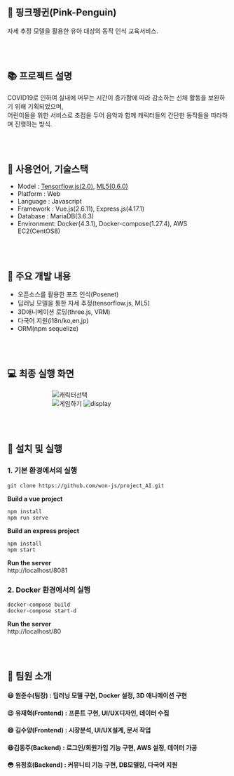 ## :penguin: 핑크펭귄(Pink-Penguin)
자세 추정 모델을 활용한 유아 대상의 동작 인식 교육서비스.  

<br><br>

## 📚 프로젝트 설명
COVID19로 인하여 실내에 머무는 시간이 증가함에 따라 감소하는 신체 활동을 보완하기 위해 기획되었으며,<br>
어린이들을 위한 서비스로 초점을 두어 음악과 함께 캐릭터들의 간단한 동작들을 따라하며 진행하는 방식.

<br><br>

## 📝 사용언어, 기술스택

- Model : [Tensorflow.js(2.0)](https://github.com/tensorflow/tfjs), [ML5(0.6.0)](https://github.com/ml5js)
- Platform : Web
- Language : Javascript
- Framework : Vue.js(2.6.11), Express.js(4.17.1)
- Database : MariaDB(3.6.3)
- Environment: Docker(4.3.1), Docker-compose(1.27.4), AWS EC2(CentOS8)

<br><br>
## :hammer: 주요 개발 내용
- 오픈소스를 활용한 포즈 인식(Posenet)
- 딥러닝 모델을 통한 자세 추정(tensorflow.js, ML5)
- 3D애니메이션 로딩(three.js, VRM)
- 다국어 지원(i18n/ko,en,jp)
- ORM(npm sequelize)

<br><br>

## 💻 최종 실행 화면
&nbsp; &nbsp; &nbsp; &nbsp; &nbsp; &nbsp; &nbsp; &nbsp; &nbsp; &nbsp; &nbsp; &nbsp; &nbsp; ![캐릭터선택](https://user-images.githubusercontent.com/46026674/103983533-bd874500-51c8-11eb-8dbb-082980b84112.gif)  
&nbsp; &nbsp; &nbsp; &nbsp; &nbsp; &nbsp; &nbsp; &nbsp; &nbsp; &nbsp; &nbsp; &nbsp; &nbsp; ![게임하기](https://user-images.githubusercontent.com/46026674/103983555-ca0b9d80-51c8-11eb-96e1-b91a66e65315.gif)
![display](https://user-images.githubusercontent.com/46026674/103982615-27065400-51c7-11eb-9645-c93b3c2a39ac.png)

<br><br>

## :rocket: 설치 및 실행
### 1. 기본 환경에서의 실행<br>
```git clone https://github.com/won-js/project_AI.git```

<strong>Build a vue project</strong>
```cd vuefront
npm install 
npm run serve
```
<strong>Build an express project</strong>
```cd backend
npm install
npm start
```

<strong>Run the server</strong><br>
http://localhost/8081

### 2. Docker 환경에서의 실행
```
docker-compose build
docker-compose start-d
```
<strong>Run the server</strong><br>
http://localhost/80

<br><br>

## :running: 팀원 소개
####  :smiley: 원준수(팀장) : 딥러닝 모델 구현, Docker 설정, 3D 애니메이션 구현
####  :wink: 유재혁(Frontend) : 프론트 구현, UI/UX디자인, 데이터 수집
####  :smile: 김수양(Frontend) : 시장분석, UI/UX설계, 문서 작업
####  :satisfied:김동주(Backend) : 로그인/회원가입 기능 구현, AWS 설정, 데이터 가공 
####  :flushed: 유정호(Backend) : 커뮤니티 기능 구현, DB모델링, 다국어 지원

<br>

